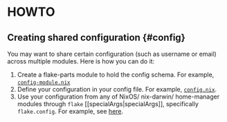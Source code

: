# HOWTO

## Creating shared configuration {#config}

You may want to share certain configuration (such as username or email) across multiple modules. Here is how you can do it:

1. Create a flake-parts module to hold the config schema. For example, [`config-module.nix`](https://github.com/juspay/nixos-unified-template/blob/9eeeb6c1ab4287ac0a37a22e72f053a3de82ddbc/modules/flake/config-module.nix)
1. Define your configuration in your config file. For example, [`config.nix`](https://github.com/juspay/nixos-unified-template/blob/9eeeb6c1ab4287ac0a37a22e72f053a3de82ddbc/modules/flake/config.nix).
1. Use your configuration from any of NixOS/ nix-darwin/ home-manager modules through `flake` [[specialArgs|specialArgs]], specifically `flake.config`. For example, see [here](https://github.com/juspay/nixos-unified-template/blob/9eeeb6c1ab4287ac0a37a22e72f053a3de82ddbc/modules/home/git.nix#L3).